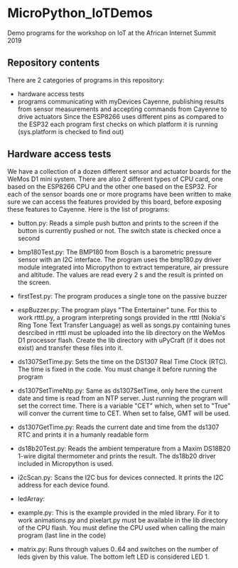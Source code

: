 # MicroPython_IoTDemos
Demo programs for the workshop on IoT at the African Internet Summit 2019
## Repository contents
There are 2 categories of programs in this repository:
* hardware access tests
* programs communicating with myDevices Cayenne, publishing results from sensor measurements and accepting commands from Cayenne to drive actuators
Since the ESP8266 uses different pins as compared to the ESP32 each program first checks on which platform it is running (sys.platform is checked to find out)
## Hardware access tests
We have a collection of a dozen different sensor and actuator boards for the WeMos D1 mini system. There are also 2 different types of CPU card, one based on the ESP8266 CPU and the other one based on the ESP32. For each of the sensor boards one or more programs have been written to make sure we can access the features provided by this board, before exposing these features to Cayenne. Here is the list of programs:
* button.py: Reads a simple push button and prints to the screen if the button is currently pushed or not. The switch state is checked once a second
* bmp180Test.py: The BMP180 from Bosch is a barometric pressure sensor with an I2C interface. The program uses the bmp180.py driver module integrated into Micropython to extract temperature, air pressure and altitude. The values are read every 2 s and the result is printed on the screen.
* firstTest.py: The program produces a single tone on the passive buzzer
* espBuzzer.py: The program plays "The Entertainer" tune. For this to work rtttl.py, a program interpreting songs provided in the rtttl (Nokia's Ring Tone Text Transfer Language) as well as songs.py containing tunes desrcibed in rtttl must be uploaded into the lib directory on the WeMos D1 processor flash. Create the lib directory with uPyCraft (if it does not exist) and transfer these files into it.
* ds1307SetTime.py: Sets the time on the DS1307 Real Time Clock (RTC). The time is fixed in the code. You must change it before running the program
* ds1307SetTimeNtp.py: Same as ds1307SetTime, only here the current date and time is read from an NTP server. Just running the program will set the correct time. There is a variable "CET" which, when set to "True" will conver the current time to CET. When set to false, GMT will be used.
* ds1307GetTime.py: Reads the current date and time from the ds1307 RTC and prints it in a humanly readable form
* ds18b20Test.py: Reads the ambient temperature from a Maxim DS18B20 1-wire digital thermometer and prints the result. The ds18b20 driver included in Micropython is used.
* i2cScan.py: Scans the I2C bus for devices connected. It prints the I2C address for each device found.
* ledArray: 

* example.py: This is the example provided in the mled library. For it to work animations.py and pixelart.py must be available in the lib directory of the CPU flash. You must define the CPU used when calling the main program (last line in the code)
* matrix.py: Runs through values 0..64 and switches on the number of leds given by this value. The bottom left LED is considered LED 1.

